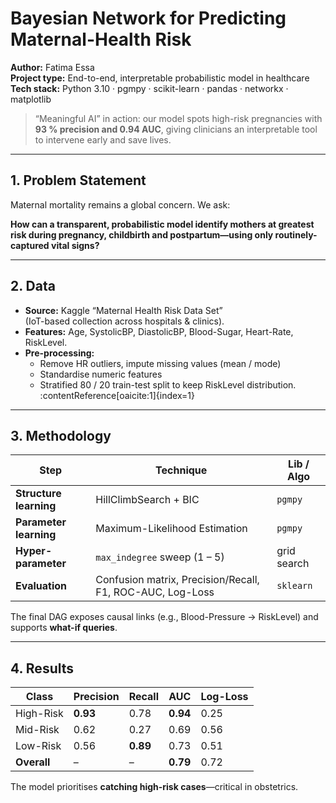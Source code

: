 # Bayesian Network for Predicting Maternal-Health Risk

**Author:** Fatima Essa  
**Project type:** End-to-end, interpretable probabilistic model in healthcare  
**Tech stack:** Python 3.10 · pgmpy · scikit-learn · pandas · networkx · matplotlib

> “Meaningful AI” in action: our model spots high-risk pregnancies with  
> **93 % precision and 0.94 AUC**, giving clinicians an interpretable tool  
> to intervene early and save lives.  

---

## 1. Problem Statement
Maternal mortality remains a global concern.  We ask:

**How can a transparent, probabilistic model identify mothers at greatest risk during pregnancy, childbirth and postpartum—using only routinely-captured vital signs?**

---

## 2. Data
* **Source:** Kaggle “Maternal Health Risk Data Set”  
  (IoT-based collection across hospitals & clinics).  
* **Features:** Age, SystolicBP, DiastolicBP, Blood-Sugar, Heart-Rate, RiskLevel.  
* **Pre-processing:**  
  * Remove HR outliers, impute missing values (mean / mode)  
  * Standardise numeric features  
  * Stratified 80 / 20 train-test split to keep RiskLevel distribution. :contentReference[oaicite:1]{index=1}  

---

## 3. Methodology
| Step | Technique | Lib / Algo |
|------|-----------|------------|
| **Structure learning** | HillClimbSearch + BIC | `pgmpy` |
| **Parameter learning** | Maximum-Likelihood Estimation | `pgmpy` |
| **Hyper-parameter** | `max_indegree` sweep (1 – 5) | grid search |
| **Evaluation** | Confusion matrix, Precision/Recall, F1, ROC-AUC, Log-Loss | `sklearn` |

The final DAG exposes causal links (e.g., Blood-Pressure → RiskLevel) and supports **what-if queries**.

---

## 4. Results
| Class | Precision | Recall | AUC | Log-Loss |
|-------|-----------|--------|-----|----------|
| High-Risk | **0.93** | 0.78 | **0.94** | 0.25 |
| Mid-Risk | 0.62 | 0.27 | 0.69 | 0.56 |
| Low-Risk | 0.56 | **0.89** | 0.73 | 0.51 |
| **Overall** | – | – | **0.79** | 0.72 |

The model prioritises **catching high-risk cases**—critical in obstetrics.
